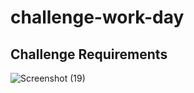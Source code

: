 # challenge-work-day

## Challenge Requirements










![Screenshot (19)](https://user-images.githubusercontent.com/111814441/227235568-b6bad769-f30b-4e8d-add5-e93e796b7ae3.png)
